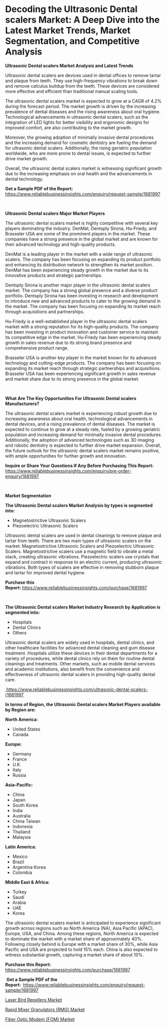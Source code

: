 <p><h1>Decoding the Ultrasonic Dental scalers Market: A Deep Dive into the Latest Market Trends, Market Segmentation, and Competitive Analysis</h1></p><p><strong>Ultrasonic Dental scalers Market Analysis and Latest Trends</strong></p>
<p><p>Ultrasonic dental scalers are devices used in dental offices to remove tartar and plaque from teeth. They use high-frequency vibrations to break down and remove calculus buildup from the teeth. These devices are considered more effective and efficient than traditional manual scaling tools.</p><p>The ultrasonic dental scalers market is expected to grow at a CAGR of 4.2% during the forecast period. The market growth is driven by the increasing prevalence of dental diseases and the rising awareness about oral hygiene. Technological advancements in ultrasonic dental scalers, such as the integration of LED lights for better visibility and ergonomic designs for improved comfort, are also contributing to the market growth.</p><p>Moreover, the growing adoption of minimally invasive dental procedures and the increasing demand for cosmetic dentistry are fueling the demand for ultrasonic dental scalers. Additionally, the rising geriatric population worldwide, who are more prone to dental issues, is expected to further drive market growth.</p><p>Overall, the ultrasonic dental scalers market is witnessing significant growth due to the increasing emphasis on oral health and the advancements in dental technology.</p></p>
<p><strong>Get a Sample PDF of the Report:&nbsp;</strong> <a href="https://www.reliablebusinessinsights.com/enquiry/request-sample/1681997">https://www.reliablebusinessinsights.com/enquiry/request-sample/1681997</a></p>
<p>&nbsp;</p>
<p><strong>Ultrasonic Dental scalers Major Market Players</strong></p>
<p><p>The ultrasonic dental scalers market is highly competitive with several key players dominating the industry. DenMat, Dentsply Sirona, Hu-Friedy, and Brasseler USA are some of the prominent players in the market. These companies have a strong presence in the global market and are known for their advanced technology and high-quality products.</p><p>DenMat is a leading player in the market with a wide range of ultrasonic scalers. The company has been focusing on expanding its product portfolio and enhancing its distribution network to strengthen its market position. DenMat has been experiencing steady growth in the market due to its innovative products and strategic partnerships.</p><p>Dentsply Sirona is another major player in the ultrasonic dental scalers market. The company has a strong global presence and a diverse product portfolio. Dentsply Sirona has been investing in research and development to introduce new and advanced products to cater to the growing demand in the market. The company has been focusing on expanding its market reach through acquisitions and partnerships.</p><p>Hu-Friedy is a well-established player in the ultrasonic dental scalers market with a strong reputation for its high-quality products. The company has been investing in product innovation and customer service to maintain its competitive edge in the market. Hu-Friedy has been experiencing steady growth in sales revenue due to its strong brand presence and comprehensive product range.</p><p>Brasseler USA is another key player in the market known for its advanced technology and cutting-edge products. The company has been focusing on expanding its market reach through strategic partnerships and acquisitions. Brasseler USA has been experiencing significant growth in sales revenue and market share due to its strong presence in the global market.</p></p>
<p>&nbsp;</p>
<p><strong>What Are The Key Opportunities For Ultrasonic Dental scalers Manufacturers?</strong></p>
<p><p>The ultrasonic dental scalers market is experiencing robust growth due to increasing awareness about oral health, technological advancements in dental devices, and a rising prevalence of dental diseases. The market is expected to continue to grow at a steady rate, fueled by a growing geriatric population and increasing demand for minimally invasive dental procedures. Additionally, the adoption of advanced technologies such as 3D imaging and robotic dentistry is expected to further drive market expansion. Overall, the future outlook for the ultrasonic dental scalers market remains positive, with ample opportunities for further growth and innovation.</p></p>
<p><strong>Inquire or Share Your Questions If Any Before Purchasing This Report:</strong> <a href="https://www.reliablebusinessinsights.com/enquiry/pre-order-enquiry/1681997">https://www.reliablebusinessinsights.com/enquiry/pre-order-enquiry/1681997</a></p>
<p>&nbsp;</p>
<p><strong>Market Segmentation</strong></p>
<p><strong>The Ultrasonic Dental scalers Market Analysis by types is segmented into:</strong></p>
<p><ul><li>Magnetostrictive Ultrasonic Scalers</li><li>Piezoelectric Ultrasonic Scalers</li></ul></p>
<p><p>Ultrasonic dental scalers are used in dental cleanings to remove plaque and tartar from teeth. There are two main types of ultrasonic scalers on the market: Magnetostrictive Ultrasonic Scalers and Piezoelectric Ultrasonic Scalers. Magnetostrictive scalers use a magnetic field to vibrate a metal stack, creating ultrasonic vibrations. Piezoelectric scalers use crystals that expand and contract in response to an electric current, producing ultrasonic vibrations. Both types of scalers are effective in removing stubborn plaque and tartar for improved dental hygiene.</p></p>
<p><strong>Purchase this Report:&nbsp;</strong><a href="https://www.reliablebusinessinsights.com/purchase/1681997">https://www.reliablebusinessinsights.com/purchase/1681997</a></p>
<p>&nbsp;</p>
<p><strong>The Ultrasonic Dental scalers Market Industry Research by Application is segmented into:</strong></p>
<p><ul><li>Hospitals</li><li>Dental Clinics</li><li>Others</li></ul></p>
<p><p>Ultrasonic dental scalers are widely used in hospitals, dental clinics, and other healthcare facilities for advanced dental cleaning and gum disease treatment. Hospitals utilize these devices in their dental departments for a variety of procedures, while dental clinics rely on them for routine dental cleanings and treatments. Other markets, such as mobile dental services and academic institutions, also benefit from the convenience and effectiveness of ultrasonic dental scalers in providing high-quality dental care.</p></p>
<p><a href="https://www.reliablebusinessinsights.com/ultrasonic-dental-scalers-r1681997">&nbsp;https://www.reliablebusinessinsights.com/ultrasonic-dental-scalers-r1681997</a></p>
<p><strong>In terms of Region, the Ultrasonic Dental scalers Market Players available by Region are:</strong></p>
<p>
    <p> <strong> North America: </strong>
        <ul>
            <li>United States</li>
            <li>Canada</li>
        </ul>
        </p> 
    <p> <strong> Europe: </strong>
        <ul>
            <li>Germany</li>
            <li>France</li>
            <li>U.K.</li>
            <li>Italy</li>
            <li>Russia</li>
        </ul>
        </p> 
    <p> <strong> Asia-Pacific: </strong>
        <ul>
            <li>China</li>
            <li>Japan</li>
            <li>South Korea</li>
            <li>India</li>
            <li>Australia</li>
            <li>China Taiwan</li>
            <li>Indonesia</li>
            <li>Thailand</li>
            <li>Malaysia</li>
        </ul>
        </p> 
    <p> <strong> Latin America: </strong>
        <ul>
            <li>Mexico</li>
            <li>Brazil</li>
            <li>Argentina Korea</li>
            <li>Colombia</li>
        </ul>
        </p> 
    <p> <strong> Middle East & Africa: </strong>
        <ul>
            <li>Turkey</li>
            <li>Saudi</li>
            <li>Arabia</li>
            <li>UAE</li>
            <li>Korea</li>
        </ul>
    </p>
    </p>
<p><p>The ultrasonic dental scalers market is anticipated to experience significant growth across regions such as North America (NA), Asia Pacific (APAC), Europe, USA, and China. Among these regions, North America is expected to dominate the market with a market share of approximately 40%. Following closely behind is Europe with a market share of 30%, while Asia Pacific and USA are projected to hold 15% each. China is also expected to witness substantial growth, capturing a market share of about 10%.</p></p>
<p><strong>Purchase this Report: </strong><a href="https://www.reliablebusinessinsights.com/purchase/1681997">https://www.reliablebusinessinsights.com/purchase/1681997</a></p>
<p>&nbsp;<strong>Get a Sample PDF of the Report:&nbsp;&nbsp;</strong><a href="https://www.reliablebusinessinsights.com/enquiry/request-sample/1681997">https://www.reliablebusinessinsights.com/enquiry/request-sample/1681997</a></p>
<p><strong></strong></p>
<p><p><a href="https://github.com/LeilaniWyman2021/Market-Research-Report-List-1/blob/main/laser-bird-repellers-market.md">Laser Bird Repellers Market</a></p><p><a href="https://github.com/nhteumcc68/Market-Research-Report-List-1/blob/main/rapid-mixer-granulators-rmg-market.md">Rapid Mixer Granulators (RMG) Market</a></p><p><a href="https://github.com/phuonganhit041011/Market-Research-Report-List-1/blob/main/fiber-optic-modem-fom-market.md">Fiber Optic Modem (FOM) Market</a></p></p>